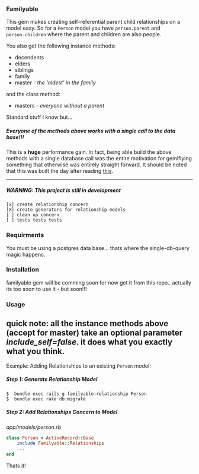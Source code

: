 ### Familyable

This gem makes creating self-referential parent child relationships on a model easy. So for a `Person` model you have `person.parent` and `person.children` where the parent and children are also people.

You also get the following instance methods:

* decendents
* elders
* siblings
* family    
* master  *- the 'oldest' in the family*

and the class method:

* masters *- everyone without a parent*

Standard stuff I know but...
##### Everyone of the methods above works with a single call to the data base!!!

This is a **huge** performance gain.  In fact, being able build the above methods with a single database call was the entire motivation for gemifiying something that otherwise was entirely straight forward.  It should be noted that this was built the day after reading [this](http://hashrocket.com/blog/posts/recursive-sql-in-activerecord).

-----------------------------------------------------------

##### WARNING: This project is still in development
    [x] create relationship concern
    [X] create generators for relationship models
    [ ] clean up concern
    [ ] tests tests tests

### Requirments

You must be using a postgres data base... thats where the single-db-query magic happens.

### Installation

familyable gem will be comming soon for now get it from this repo.. actually its too soon to use it - but soon!!!

### Usage

quick note: all the instance methods above (accept for master) take an optional parameter *include\_self=false*.  it does what you exactly what you think.
-----------------------------------------------------------

Example: Adding Relationships to an existing `Person` model:

##### Step 1: Generate Relationship Model

```
$  bundle exec rails g familyable:relationship Person
$  bundle exec rake db:migrate
```


##### Step 2: Add Relationships Concern to Model

_app/models/person.rb_
```ruby
class Person < ActiveRecord::Base
    include Familyable::Relationships
    ...
end
```

Thats it!